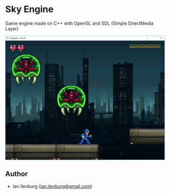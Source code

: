 # Sky Engine
Game engine made on C++ with OpenGL and SDL (Simple DirectMedia Layer)

![Game Image](game.png)

## Author

- Ian Ilenburg (ian.ilenburg@gmail.com)